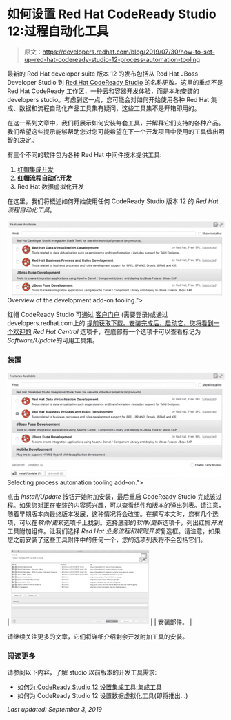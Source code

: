 # 如何设置 Red Hat CodeReady Studio 12:过程自动化工具

> 原文：<https://developers.redhat.com/blog/2019/07/30/how-to-set-up-red-hat-codeready-studio-12-process-automation-tooling>

最新的 Red Hat developer suite 版本 12 的发布包括从 Red Hat JBoss Developer Studio 到 [Red Hat CodeReady Studio](https://developers.redhat.com/products/codeready-studio/overview) 的名称更改。这里的重点不是 Red Hat CodeReady 工作区，一种云和容器开发体验，而是本地安装的 developers studio。考虑到这一点，您可能会对如何开始使用各种 Red Hat 集成、数据和流程自动化产品工具集有疑问，这些工具集不是开箱即用的。

在这一系列文章中，我们将展示如何安装每套工具，并解释它们支持的各种产品。我们希望这些提示能够帮助您对您可能希望在下一个开发项目中使用的工具做出明智的决定。

有三个不同的软件包为各种 Red Hat 中间件技术提供工具:

1.  [红帽集成开发](https://developers.redhat.com/blog/2019/05/29/how-to-set-up-red-hat-codeready-studio-12-integration-tooling/)
2.  **红帽流程自动化开发**
3.  Red Hat 数据虚拟化开发

在这里，我们将概述如何开始使用任何 CodeReady Studio 版本 12 的 *Red Hat 流程自动化工具*。

[![RH automation tooling](img/ed6c133a2eb9db08da0b49a757b39d20.png "RH-automation-tooling")](/sites/default/files/blog/2019/07/RH-automation-tooling.png)Overview of the development add-on tooling.">

红帽 CodeReady Studio 可通过 [客户门户](https://access.redhat.com/jbossnetwork/restricted/listSoftware.html) (需要登录)或通过 developers.redhat.com上的 [提前获取下载。安装完成后，启动它，您将看到一个欢迎的](https://developers.redhat.com/products/devstudio/download/) *Red Hat Central* 选项卡，在底部有一个选项卡可以查看标记为*Software/Update*的可用工具集。

### 装置

[![RH automation tooling add-on](img/36711fe9bcd4d4809a7daeaefeea5532.png "RH-automation-tooling-add-on")](/sites/default/files/blog/2019/07/RH-automation-tooling-add-on.png)Selecting process automation tooling add-on.">

点击 *Install/Update* 按钮开始附加安装，最后重启 CodeReady Studio 完成该过程。如果您对正在安装的内容感兴趣，可以查看组件和版本的弹出列表。请注意，随着早期版本向最终版本发展，这种情况将会改变。在撰写本文时，您有几个选项，可以在*软件/更新*选项卡上找到。选择底部的*软件/更新*选项卡，列出红帽*开发*工具附加组件。让我们选择 *Red Hat 业务流程和规则开发*复选框。请注意，如果您之前安装了这些工具附件中的任何一个，您的选项列表将不会包括它们。

| [![codeready studio](img/4300685f2e361aa5bec0615c87ae313f.png)](https://3.bp.blogspot.com/-GJHGBVDIGQ8/XNwUhNHNFOI/AAAAAAAAtrA/_zhh0Awzz7wDxJnMPFDKg8wXu3lRAKClACLcBGAs/s1600/Screenshot%2B2019-05-15%2Bat%2B15.30.17.png) |
| 安装部件。 |

请继续关注更多的文章，它们将详细介绍剩余开发附加工具的安装。

### 阅读更多

请参阅以下内容，了解 studio 以前版本的开发工具需求:

*   [如何为 CodeReady Studio 12 设置集成工具:集成工具](https://developers.redhat.com/blog/2019/05/29/how-to-set-up-red-hat-codeready-studio-12-integration-tooling/)
*   如何为 CodeReady Studio 12 设置数据虚拟化工具(即将推出...)

*Last updated: September 3, 2019*